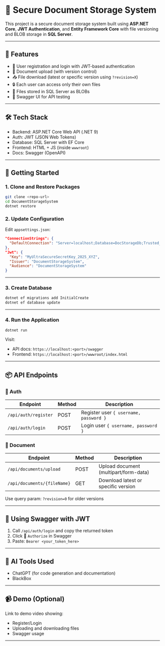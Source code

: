 # 📄 Secure Document Storage System

This project is a secure document storage system built using **ASP.NET Core**, **JWT Authentication**, and **Entity Framework Core** with file versioning and BLOB storage in **SQL Server**.

---

## 🧩 Features

- 🔐 User registration and login with JWT-based authentication
- 📁 Document upload (with version control)
- 📥 File download (latest or specific version using `?revision=X`)
- 🔒 Each user can access only their own files
- 💾 Files stored in SQL Server as BLOBs
- 🔬 Swagger UI for API testing
---

## 🛠 Tech Stack

- Backend: ASP.NET Core Web API (.NET 9)
- Auth: JWT (JSON Web Tokens)
- Database: SQL Server with EF Core
- Frontend: HTML + JS (inside `wwwroot`)
- Docs: Swagger (OpenAPI)

---

## 🚀 Getting Started

### 1. Clone and Restore Packages

```bash
git clone <repo-url>
cd DocumentStorageSystem
dotnet restore
```

### 2. Update Configuration

Edit `appsettings.json`:

```json
"ConnectionStrings": {
  "DefaultConnection": "Server=localhost;Database=DocStorageDb;Trusted_Connection=True;TrustServerCertificate=True;"
},
"Jwt": {
  "Key": "MyUltraSecureSecretKey_2025_XYZ",
  "Issuer": "DocumentStorageSystem",
  "Audience": "DocumentStorageSystem"
}
```

---

### 3. Create Database

```bash
dotnet ef migrations add InitialCreate
dotnet ef database update
```

---

### 4. Run the Application

```bash
dotnet run
```

Visit:
- API docs: `https://localhost:<port>/swagger`
- Frontend: `https://localhost:<port>/wwwroot/index.html`

---

## 📦 API Endpoints

### 🔐 Auth
| Endpoint | Method | Description |
|----------|--------|-------------|
| `/api/auth/register` | POST | Register user `{ username, password }` |
| `/api/auth/login` | POST | Login user `{ username, password }` |

### 📁 Document
| Endpoint | Method | Description |
|----------|--------|-------------|
| `/api/documents/upload` | POST | Upload document (multipart/form-data) |
| `/api/documents/{fileName}` | GET | Download latest or specific version |

Use query param: `?revision=0` for older versions

---

## 🔑 Using Swagger with JWT

1. Call `/api/auth/login` and copy the returned token
2. Click 🔐 `Authorize` in Swagger
3. Paste: `Bearer <your_token_here>`

---

## 🧠 AI Tools Used

- ChatGPT (for code generation and documentation)
- BlackBox

---

## 📹 Demo (Optional)

Link to demo video showing:
- Register/Login
- Uploading and downloading files
- Swagger usage

---

